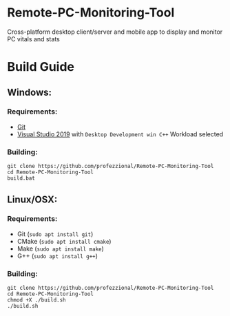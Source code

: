 # Remote-PC-Monitoring-Tool
Cross-platform desktop client/server and mobile app to display and monitor PC vitals and stats


# Build Guide

## Windows:

### Requirements:
* [Git](https://git-scm.com/download/win)
* [Visual Studio 2019](https://visualstudio.microsoft.com/vs/community/) with `Desktop Development win C++` Workload selected

### Building:
```
git clone https://github.com/profezzional/Remote-PC-Monitoring-Tool
cd Remote-PC-Monitoring-Tool
build.bat
```


## Linux/OSX:

### Requirements:
* Git (`sudo apt install git`)
* CMake (`sudo apt install cmake`)
* Make (`sudo apt install make`)
* G++ (`sudo apt install g++`)

### Building:
```
git clone https://github.com/profezzional/Remote-PC-Monitoring-Tool
cd Remote-PC-Monitoring-Tool
chmod +X ./build.sh
./build.sh
```